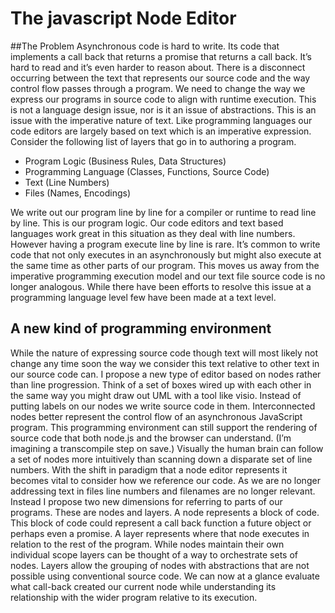 # The javascript Node Editor

##The Problem
Asynchronous code is hard to write. Its code that implements a call back that returns a promise that returns a call back. It’s hard to read and it’s even harder to reason about. There is a disconnect occurring between the text that represents our source code and the way control flow passes through a program. We need to change the way we express our programs in source code to align with runtime execution. This is not a language design issue, nor is it an issue of abstractions. This is an issue with the imperative nature of text. Like programming languages our code editors are largely based on text which is an imperative expression. Consider the following list of layers that go in to authoring a program.

 * Program Logic (Business Rules, Data Structures)
 * Programming Language (Classes, Functions, Source Code)
 * Text (Line Numbers)
 * Files (Names, Encodings)

We write out our program line by line for a compiler or runtime to read line by line. This is our program logic. Our code editors and text based languages work great in this situation as they deal with line numbers. However having a program execute line by line is rare. It’s common to write code that not only executes in an asynchronously but might also execute at the same time as other parts of our program. This moves us away from the imperative programming execution model and our text file source code is no longer analogous. While there have been efforts to resolve this issue at a programming language level few have been made at a text level.

## A new kind of programming environment
While the nature of expressing source code though text will most likely not change any time soon the way we consider this text relative to other text in our source code can. I propose a new type of editor based on nodes rather than line progression. Think of a set of boxes wired up with each other in the same way you might draw out UML with a tool like visio. Instead of putting labels on our nodes we write source code in them. Interconnected nodes better represent the control flow of an asynchronous JavaScript program. This programming environment can still support the rendering of source code that both node.js and the browser can understand. (I’m imagining a transcompile step on save.) Visually the human brain can follow a set of nodes more intuitively than scanning down a disparate set of line numbers.
With the shift in paradigm that a node editor represents it becomes vital to consider how we reference our code. As we are no longer addressing text in files line numbers and filenames are no longer relevant. Instead I propose two new dimensions for referring to parts of our programs. These are nodes and layers. A node represents a block of code. This block of code could represent a call back function a future object or perhaps even a promise. A layer represents where that node executes in relation to the rest of the program. While nodes maintain their own individual scope layers can be thought of a way to orchestrate sets of nodes. Layers allow the grouping of nodes with abstractions that are not possible using conventional source code. We can now at a glance evaluate what call-back created our current node while understanding its relationship with the wider program relative to its execution.  
